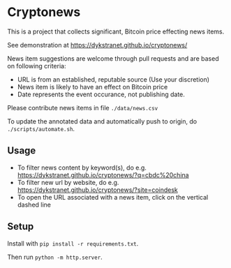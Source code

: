 # Cryptonews
This is a project that collects significant, Bitcoin price effecting news items. 

See demonstration at https://dykstranet.github.io/cryptonews/

News item suggestions are welcome through pull requests and are based on following criteria:

- URL is from an established, reputable source (Use your discretion)
- News item is likely to have an effect on Bitcoin price
- Date represents the event occurance, not publishing date. 

Please contribute news items in file `./data/news.csv`

To update the annotated data and automatically push to origin, do
`./scripts/automate.sh`.

## Usage
- To filter news content by keyword(s), do e.g. https://dykstranet.github.io/cryptonews/?q=cbdc%20china 
- To filter new url by website, do e.g. https://dykstranet.github.io/cryptonews/?site=coindesk
- To open the URL associated with a news item, click on the vertical dashed line

## Setup
Install with `pip install -r requirements.txt`.

Then run `python -m http.server`.
